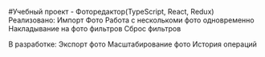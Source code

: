 #Учебный проект - Фоторедактор(TypeScript, React, Redux)
Реализовано:
  Импорт Фото
  Работа с несколькоми фото одновременно
  Накладывание на фото фильтров
  Сброс фильтров
 
 В разработке:
  Экспорт фото
  Масштабирование фото
  История операций

